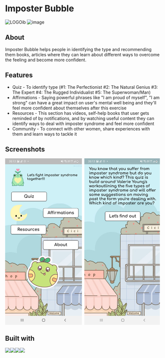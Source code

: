 # Imposter Bubble
![LOGOib](https://user-images.githubusercontent.com/20701948/160290862-7c23911a-d93c-41da-938d-a531fa1b1b48.png)
![image](https://user-images.githubusercontent.com/20701948/160291139-dbe1aafb-e588-4a4c-a46b-84c1453386c1.png)
## About
Imposter Bubble helps people in identifying the type and recommending them books, articles where they can learn about different ways to overcome the feeling and become more confident.

## Features
- Quiz - To identify type (#1: The Perfectionist #2: The Natural Genius #3: The Expert #4: The Rugged Individualist #5: The Superwoman/Man)
- Affirmations - Saying powerful phrases like "I am proud of myself", "I am strong" can have a great impact on user's mental well being and they'll feel more confident about themselves after this exercise
- Resources - This section has videos, self-help books that user gets reminded of by notifications, and by watching useful content they can identify ways to deal with imposter syndrome and feel more confident
- Community - To connect with other women, share experiences with them and learn ways to tackle it

## Screenshots

<pre>
<img src="1.jpg" width="250"> <img src="2.jpg" width="250"> <img src="4.jpg" width="250"> <img src="5.jpg" width="250"> <img src="6.jpg" width="250"> 
</pre>

## Built with
<img src="https://img.icons8.com/color/48/000000/dart.png"/><img src="https://img.icons8.com/color/48/000000/flutter.png"/><img src="https://img.icons8.com/color/48/000000/firebase.png"/><img src="https://img.icons8.com/color/48/000000/figma--v1.png"/>
